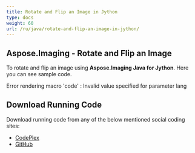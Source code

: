 ```yaml
---
title: Rotate and Flip an Image in Jython
type: docs
weight: 60
url: /ru/java/rotate-and-flip-an-image-in-jython/
---
```


## **Aspose.Imaging - Rotate and Flip an Image**
To rotate and flip an image using **Aspose.Imaging Java for Jython**. Here you can see sample code.

Error rendering macro 'code' : Invalid value specified for parameter lang
## **Download Running Code**
Download running code from any of the below mentioned social coding sites:

- [CodePlex](https://asposewordsjavajython.codeplex.com/releases/view/619260)
- [GitHub](https://github.com/aspose-words/Aspose.Words-for-Java/releases/tag/Aspose.Words_Java_for_Jython-v1.0.0)
